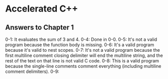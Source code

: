# Accelerated C++
## Answers to Chapter 1

0-1: It evaluates the sum of 3 and 4.
0-4: Done in 0-0.
0-5: It's not a valid program because the function body is missing.
0-6: It's a valid program because it's valid to nest scopes.
0-7: It's not a valid program because the first multiline comment closing delimiter will end the multiline string, and the rest of the text on that line is not valid C code.
0-8: This is a valid program because the single-line comments comment everything (including multiline comment delimiters).
0-9: